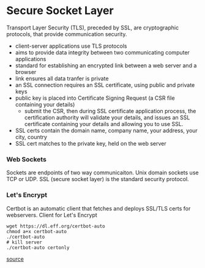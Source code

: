 # Secure Socket Layer
Transport Layer Security (TLS), preceded by SSL, are cryptographic protocols, that provide communication security.
- client-server applications use TLS protocols 
- aims to provide data integrity between two communicating computer applications 
- standard for establishing an encrypted link between a web server and a browser
- link ensures all data tranfer is private
- an SSL connection requires an SSL certificate, using public and private keys
- public key is placed into Certificate Signing Request (a CSR file containing your details)
  - submit the CSR, then during SSL certificate application process, the certification authority will validate your details, and issues an SSL certificate containing your details and allowing you to use SSL.
- SSL certs contain the domain name, company name, your address, your city, country
- SSL cert matches to the private key, held on the web server

### Web Sockets
Sockets are endpoints of two way communicaiton. Unix domain sockets use TCP or UDP. SSL (secure socket layer) is the standard security protocol.

### Let's Encrypt
Certbot is an automatic client that fetches and deploys SSL/TLS certs for webservers. Client for Let's Encrypt
```
wget https://dl.eff.org/certbot-auto
chmod a+x certbot-auto
./certbot-auto
# kill server
./certbot-auto certonly
```

[source](https://en.wikipedia.org/wiki/Transport_Layer_Security)
